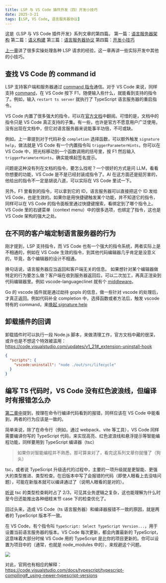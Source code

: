 ```yaml
---
title: LSP 与 VS Code 插件开发（四）开发小技巧
date: 2025-3-21
tags: [LSP, VS Code, 语言服务器协议]
---
```


这是《LSP 与 VS Code 插件开发》系列文章的第四篇。
第一篇：[语言服务器架构](/blog/2024/08/24/LSP1/)
第二篇：[语义构建](/blog/2024/12/31/LSP2/)
第三篇：[语言服务器协议](/blog/2025/01/17/LSP3/)
第四篇：[开发小技巧](/blog/2025/03/21/LSP4/)

[上一章](/blog/2025/01/17/LSP3/)讲了很多实操处理各种 LSP 请求的经验，这一章再讲一些实际开发中其他的小技巧。

## 查找 VS Code 的 command id

LSP 支持客户端和服务器通过 [command 指令](https://microsoft.github.io/language-server-protocol/specifications/lsp/3.17/specification/#command)通信。对于 VS Code 来说，同样支持 [command](https://code.visualstudio.com/api/extension-guides/command)，在 VS Code 按下 F1，随便输入些什么，就能看到支持的指令了。例如，输入 `restart ts server` 就执行了 TypeScript 语言服务器的重启指令。

VS Code 内置了很多强大的指令，可以在[官方文档](https://code.visualstudio.com/api/references/commands)中翻阅。可惜的是，文档中的指令只是 VS Code 真正支持的子集。有一些，也许是官方不愿意用户广泛使用，没有出现在文档中，但它对语言服务器来说能事半功倍，不可或缺。

例如，上一章提到对于代码补全 `completion` 选择函数，可以额外触发 `signature help`，做法就是 VS Code 有一个内置指令叫 `triggerParameterHints`，你可以在 VS Code 中，把光标移动到一个函数调用的括号里，按 F1 然后输入`triggerParameterHints`，确实能唤起签名提示。

问题是这种没有列在文档的指令，要怎么找呢？一个很好的方式是问 LLM，看看你想要的功能，VS Code 是不是已经封装成指令了。AI 在这方面还是挺厉害的，他给出的指令不一定是胡说八道，可以实际在 VS Code 里试一下。

另外，F1 里看到的指令，可以拿到它的 ID，语言服务器可以直接把这个 ID 发给 VS Code，也是生效的。如果你是用快捷键触发某个功能，并不知道它的指令，同样可以在 VS Code 的指令面板里通过快捷键搜索，看绑定到了哪个指令上。VS Code 里的右键菜单（context menu）中的很多选项，也绑定了指令，这也是 VS Code 架构的强大之处。

## 在不同的客户端定制语言服务器的行为

刚才提到，LSP 支持指令，而 VS Code 也有一个强大的指令系统，两者实际上是不相通的，例如在 VS Code 生效的指令，到其他代码编辑器几乎肯定是没意义的，毕竟，各个编辑器的设计不相通。

换句话说，语言服务器应当返回和客户端无关的信息。
如果想针对某个编辑器做特定的行为要怎么做？客户端在收到服务器返回后，可以二次加工，再真正渲染到代码编辑器里。例如 vscode-languageclinet 就有个 [middleware](https://github.com/microsoft/vscode-languageserver-node/blob/df05883f34b39255d40d68cef55caf2e93cff35f/client/src/common/client.ts#L364)。

Go 的 vscode 插件就是通过劫持 gopls 的信息，做一些针对 vscode 的处理后，才真正返回。例如代码补全 completion 中，选择函数或者方法后，触发 vscode 特有的 command，来[唤起 signature help](https://github.com/golang/vscode-go/blob/7a2c83556ae55ea1067e44c4569faae8b5d71712/extension/src/language/goLanguageServer.ts#L715)

## 卸载插件的回调

卸载插件时可以执行一段 Node.js 脚本，来做清理工作，官方文档中藏的很深，或许也是不想这个特效被滥用：https://code.visualstudio.com/updates/v1_21#_extension-uninstall-hook

```json
{
  "scripts": {
    "vscode:uninstall": "node ./out/src/lifecycle"
  }
}
```

## 编写 TS 代码时，VS Code 没有红色波浪线，但编译时有报错怎么办

[第二章中](/blog/2024/12/31/LSP2/#容错)提到，按理在命令行编译代码看到的报错，同样应该在 VS Code 中能看到，两者的行为应该是一致的。

简单来说，除了在命令行（例如，通过 webpack、vite 等工具），VS Code 同样需要编译你写的 TypeScript 代码，来实现高亮、红色波浪线和悬浮提示等智能编程功能，同样要用到 TypeScript 编译器（tsc）

> 如果你对智能编程并不熟悉，那可算来对了，看完这系列文章你就懂了（狗头）

tsc，或者说 TypeScript 升级迭代的过程中，主要的一项升级就是更智能、更强大的类型推进、类型检查。在旧版本中写了会报错的代码（即使人眼看上去没啥问题），可能在新版本就可以编译通过了（说明人眼看的是对的）。

[听说](https://2ality.com/2025/03/typescript-in-go.html#where-does-the-10%C3%97-speedup-come-from%3F:~:text=%E6%97%B6%E9%97%B4%E7%9A%84%E4%B8%89%E5%88%86%E4%B9%8B%E4%B8%80%E3%80%82-,Type%20checking%20makes%20up%20the%20remaining%20two%20thirds,-and%20is%20not) tsc 的类型检查耗时占了 2/3，可见其业务逻辑之复杂，这也能理解为什么时至今日还能推出各种细枝末节 case 下的检查优化了。

回过头来，造成 VS Code（ts 语言服务器）和编译器报错不一致的原因，就是两者的 TypeScript 版本不一致。

在 VS Code，有个指令叫 `TypeScript: Select TypeScript Version...`，用于设置当前语言服务器的版本。VS Code 每次更新，都会内置最新的 TypeScript，这意味着大部分时候 VS Code 用的 TypeScript 是比你的项目更新的。你可以设置为项目中的（通常，也就是 node_modules 中的），来规避这个问题。

![](https://code.visualstudio.com/assets/docs/typescript/compiling/select-ts-version-message.png)

对此，官网也有相应的解释：https://code.visualstudio.com/docs/typescript/typescript-compiling#_using-newer-typescript-versions
